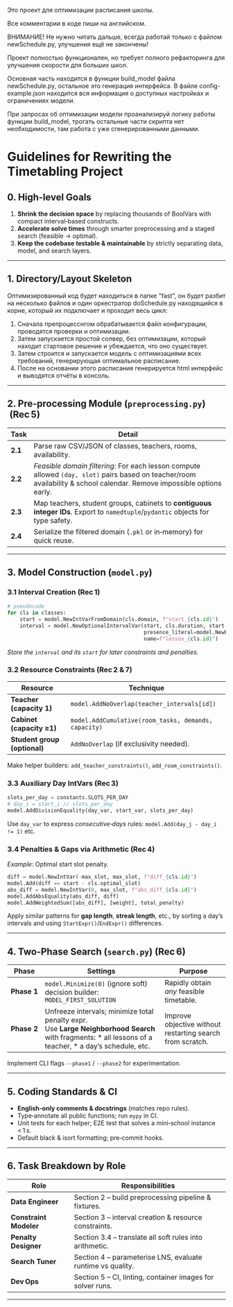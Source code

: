 Это проект для оптимизации расписания школы.

Все комментарии в коде пиши на английском.

ВНИМАНИЕ! Не нужно читать дальше, всегда работай только с файлом newSchedule.py, улучшения ещё не закончены!


Проект полностью функционален, но требует полного рефакторинга для улучшения скорости для больших школ.

Основная часть находится в функции build_model файла newSchedule.py, остальное это генерация интерфейса.
В файле config-example.json находится вся информация о доступных настройках и ограничениях модели.

При запросах об оптимизации модели проанализируй логику работы функции build_model, трогать остальные части скрипта нет необходимости, там работа с уже сгенерированными данными.



# Guidelines for Rewriting the Timetabling Project


## 0. High‑level Goals

1. **Shrink the decision space** by replacing thousands of BoolVars with compact interval‑based constructs.
2. **Accelerate solve times** through smarter preprocessing and a staged search (feasible → optimal).
3. **Keep the codebase testable & maintainable** by strictly separating data, model, and search layers.

---

## 1. Directory/Layout Skeleton

Оптимизированный код будет находиться в папке "fast", он будет разбит на несколько файлов и один оркестратор doSchedule.py находящийся в корне, который их подключает и проходит весь цикл:
1. Сначала препроцесснгом обрабатывается файл конфигурации, проводятся проверки и оптимизации.
2. Затем запускается простой солвер, без оптимизации, который находит стартовое решение и убеждается, что оно существует.
2. Затем строится и запускается модель с оптимизациями всех требований, генерирующая оптимальное расписание.
3. После на основании этого расписания генерируется html интерфейс и выводятся отчёты в консоль.

---

## 2. Pre‑processing Module (`preprocessing.py`)  (Rec 5)

| Task    | Detail                                                                                                                                                                  |
| ------- | ----------------------------------------------------------------------------------------------------------------------------------------------------------------------- |
| **2.1** | Parse raw CSV/JSON of classes, teachers, rooms, availability.                                                                                                           |
| **2.2** | *Feasible domain filtering*: For each lesson compute allowed `(day, slot)` pairs based on teacher/room availability & school calendar. Remove impossible options early. |
| **2.3** | Map teachers, student groups, cabinets to **contiguous integer IDs**. Export to `namedtuple`/`pydantic` objects for type safety.                                        |
| **2.4** | Serialize the filtered domain (`.pkl` or in‑memory) for quick reuse.                                                                                                    |

---

## 3. Model Construction (`model.py`)

### 3.1 Interval Creation (Rec 1)

```python
# pseudocode
for cls in classes:
    start = model.NewIntVarFromDomain(cls.domain, f"start_{cls.id}")
    interval = model.NewOptionalIntervalVar(start, cls.duration, start + cls.duration,
                                            presence_literal=model.NewBoolVar(f"presence_{cls.id}"),
                                            name=f"lesson_{cls.id}")
```

*Store the `interval` and its `start` for later constraints and penalties.*

### 3.2 Resource Constraints (Rec 2 & 7)

| Resource                     | Technique                                            |
| ---------------------------- | ---------------------------------------------------- |
| **Teacher (capacity 1)**     | `model.AddNoOverlap(teacher_intervals[id])`          |
| **Cabinet (capacity ≥1)**    | `model.AddCumulative(room_tasks, demands, capacity)` |
| **Student group (optional)** | `AddNoOverlap` (if exclusivity needed).              |

Make helper builders: `add_teacher_constraints()`, `add_room_constraints()`.

### 3.3 Auxiliary Day IntVars (Rec 3)

```python
slots_per_day = constants.SLOTS_PER_DAY
# day_i = start_i // slots_per_day
model.AddDivisionEquality(day_var, start_var, slots_per_day)
```

Use `day_var` to express *consecutive‑days* rules: `model.Add(day_j - day_i != 1)` etc.

### 3.4 Penalties & Gaps via Arithmetic (Rec 4)

*Example*: Optimal start slot penalty.

```python
diff = model.NewIntVar(-max_slot, max_slot, f"diff_{cls.id}")
model.Add(diff == start - cls.optimal_slot)
abs_diff = model.NewIntVar(0, max_slot, f"abs_diff_{cls.id}")
model.AddAbsEquality(abs_diff, diff)
model.AddWeightedSum([abs_diff], [weight], total_penalty)
```

Apply similar patterns for **gap length**, **streak length**, etc., by sorting a day’s intervals and using `StartExpr()`/`EndExpr()` differences.

---

## 4. Two‑Phase Search (`search.py`) (Rec 6)

| Phase       | Settings                                                                                                                                                       | Purpose                                                   |
| ----------- | -------------------------------------------------------------------------------------------------------------------------------------------------------------- | --------------------------------------------------------- |
| **Phase 1** | `model.Minimize(0)` (ignore soft) <br> decision builder: `MODEL_FIRST_SOLUTION`                                                                                | Rapidly obtain *any* feasible timetable.                  |
| **Phase 2** | Unfreeze intervals; minimize total penalty expr. <br> Use **Large Neighborhood Search** with fragments: \* all lessons of a teacher, \* a day’s schedule, etc. | Improve objective without restarting search from scratch. |

Implement CLI flags `--phase1` / `--phase2` for experimentation.

---

## 5. Coding Standards & CI

* **English‑only comments & docstrings** (matches repo rules).
* Type‑annotate all public functions; run `mypy` in CI.
* Unit tests for each helper; E2E test that solves a mini‑school instance < 1 s.
* Default black & isort formatting; pre‑commit hooks.

---

## 6. Task Breakdown by Role

| Role                   | Responsibilities                                           |
| ---------------------- | ---------------------------------------------------------- |
| **Data Engineer**      | Section 2 – build preprocessing pipeline & fixtures.       |
| **Constraint Modeler** | Section 3 – interval creation & resource constraints.      |
| **Penalty Designer**   | Section 3.4 – translate all soft rules into arithmetic.    |
| **Search Tuner**       | Section 4 – parameterise LNS, evaluate runtime vs quality. |
| **Dev Ops**            | Section 5 – CI, linting, container images for solver runs. |

---

